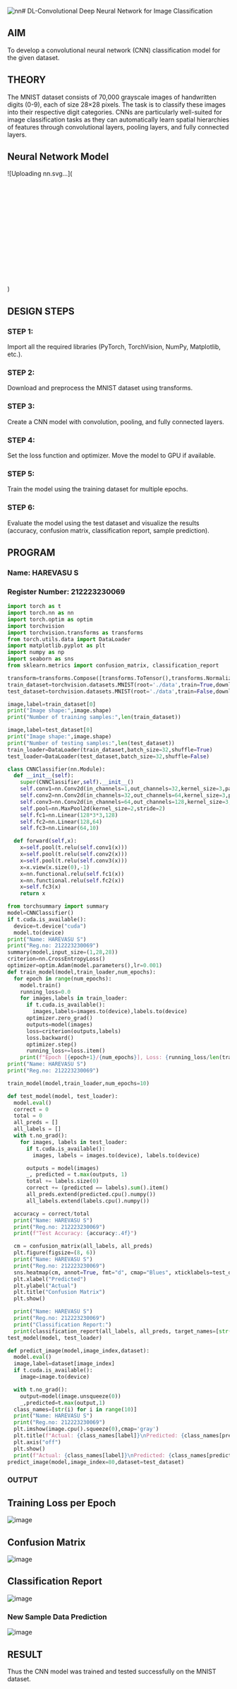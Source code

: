 ![nn](https://github.com/user-attachments/assets/6e9416a3-9ac2-47d0-8b5e-390db55a425b)# DL-Convolutional Deep Neural Network for Image Classification

## AIM
To develop a convolutional neural network (CNN) classification model for the given dataset.

## THEORY
The MNIST dataset consists of 70,000 grayscale images of handwritten digits (0-9), each of size 28×28 pixels. The task is to classify these images into their respective digit categories. CNNs are particularly well-suited for image classification tasks as they can automatically learn spatial hierarchies of features through convolutional layers, pooling layers, and fully connected layers.

## Neural Network Model
![Uploading nn.svg…](<svg xmlns="http://www.w3.org/2000/svg" width="2045" height="990" style="cursor: move;"><g><rect class="rect" id="0_0" width="128" height="128" x="510.5" y="403" style="fill: rgb(160, 160, 160); stroke: black; stroke-width: 1; opacity: 0.8;"></rect><rect class="rect" id="0_1" width="128" height="128" x="518.5" y="411" style="fill: rgb(224, 224, 224); stroke: black; stroke-width: 1; opacity: 0.8;"></rect><rect class="rect" id="0_2" width="128" height="128" x="526.5" y="419" style="fill: rgb(160, 160, 160); stroke: black; stroke-width: 1; opacity: 0.8;"></rect><rect class="rect" id="0_3" width="128" height="128" x="534.5" y="427" style="fill: rgb(224, 224, 224); stroke: black; stroke-width: 1; opacity: 0.8;"></rect><rect class="rect" id="0_4" width="128" height="128" x="542.5" y="435" style="fill: rgb(160, 160, 160); stroke: black; stroke-width: 1; opacity: 0.8;"></rect><rect class="rect" id="0_5" width="128" height="128" x="550.5" y="443" style="fill: rgb(224, 224, 224); stroke: black; stroke-width: 1; opacity: 0.8;"></rect><rect class="rect" id="0_6" width="128" height="128" x="558.5" y="451" style="fill: rgb(160, 160, 160); stroke: black; stroke-width: 1; opacity: 0.8;"></rect><rect class="rect" id="0_7" width="128" height="128" x="566.5" y="459" style="fill: rgb(224, 224, 224); stroke: black; stroke-width: 1; opacity: 0.8;"></rect><rect class="rect" id="1_0" width="64" height="64" x="734.5" y="435" style="fill: rgb(160, 160, 160); stroke: black; stroke-width: 1; opacity: 0.8;"></rect><rect class="rect" id="1_1" width="64" height="64" x="742.5" y="443" style="fill: rgb(224, 224, 224); stroke: black; stroke-width: 1; opacity: 0.8;"></rect><rect class="rect" id="1_2" width="64" height="64" x="750.5" y="451" style="fill: rgb(160, 160, 160); stroke: black; stroke-width: 1; opacity: 0.8;"></rect><rect class="rect" id="1_3" width="64" height="64" x="758.5" y="459" style="fill: rgb(224, 224, 224); stroke: black; stroke-width: 1; opacity: 0.8;"></rect><rect class="rect" id="1_4" width="64" height="64" x="766.5" y="467" style="fill: rgb(160, 160, 160); stroke: black; stroke-width: 1; opacity: 0.8;"></rect><rect class="rect" id="1_5" width="64" height="64" x="774.5" y="475" style="fill: rgb(224, 224, 224); stroke: black; stroke-width: 1; opacity: 0.8;"></rect><rect class="rect" id="1_6" width="64" height="64" x="782.5" y="483" style="fill: rgb(160, 160, 160); stroke: black; stroke-width: 1; opacity: 0.8;"></rect><rect class="rect" id="1_7" width="64" height="64" x="790.5" y="491" style="fill: rgb(224, 224, 224); stroke: black; stroke-width: 1; opacity: 0.8;"></rect><rect class="rect" id="2_0" width="48" height="48" x="864.5" y="379" style="fill: rgb(160, 160, 160); stroke: black; stroke-width: 1; opacity: 0.8;"></rect><rect class="rect" id="2_1" width="48" height="48" x="872.5" y="387" style="fill: rgb(224, 224, 224); stroke: black; stroke-width: 1; opacity: 0.8;"></rect><rect class="rect" id="2_2" width="48" height="48" x="880.5" y="395" style="fill: rgb(160, 160, 160); stroke: black; stroke-width: 1; opacity: 0.8;"></rect><rect class="rect" id="2_3" width="48" height="48" x="888.5" y="403" style="fill: rgb(224, 224, 224); stroke: black; stroke-width: 1; opacity: 0.8;"></rect><rect class="rect" id="2_4" width="48" height="48" x="896.5" y="411" style="fill: rgb(160, 160, 160); stroke: black; stroke-width: 1; opacity: 0.8;"></rect><rect class="rect" id="2_5" width="48" height="48" x="904.5" y="419" style="fill: rgb(224, 224, 224); stroke: black; stroke-width: 1; opacity: 0.8;"></rect><rect class="rect" id="2_6" width="48" height="48" x="912.5" y="427" style="fill: rgb(160, 160, 160); stroke: black; stroke-width: 1; opacity: 0.8;"></rect><rect class="rect" id="2_7" width="48" height="48" x="920.5" y="435" style="fill: rgb(224, 224, 224); stroke: black; stroke-width: 1; opacity: 0.8;"></rect><rect class="rect" id="2_8" width="48" height="48" x="928.5" y="443" style="fill: rgb(160, 160, 160); stroke: black; stroke-width: 1; opacity: 0.8;"></rect><rect class="rect" id="2_9" width="48" height="48" x="936.5" y="451" style="fill: rgb(224, 224, 224); stroke: black; stroke-width: 1; opacity: 0.8;"></rect><rect class="rect" id="2_10" width="48" height="48" x="944.5" y="459" style="fill: rgb(160, 160, 160); stroke: black; stroke-width: 1; opacity: 0.8;"></rect><rect class="rect" id="2_11" width="48" height="48" x="952.5" y="467" style="fill: rgb(224, 224, 224); stroke: black; stroke-width: 1; opacity: 0.8;"></rect><rect class="rect" id="2_12" width="48" height="48" x="960.5" y="475" style="fill: rgb(160, 160, 160); stroke: black; stroke-width: 1; opacity: 0.8;"></rect><rect class="rect" id="2_13" width="48" height="48" x="968.5" y="483" style="fill: rgb(224, 224, 224); stroke: black; stroke-width: 1; opacity: 0.8;"></rect><rect class="rect" id="2_14" width="48" height="48" x="976.5" y="491" style="fill: rgb(160, 160, 160); stroke: black; stroke-width: 1; opacity: 0.8;"></rect><rect class="rect" id="2_15" width="48" height="48" x="984.5" y="499" style="fill: rgb(224, 224, 224); stroke: black; stroke-width: 1; opacity: 0.8;"></rect><rect class="rect" id="2_16" width="48" height="48" x="992.5" y="507" style="fill: rgb(160, 160, 160); stroke: black; stroke-width: 1; opacity: 0.8;"></rect><rect class="rect" id="2_17" width="48" height="48" x="1000.5" y="515" style="fill: rgb(224, 224, 224); stroke: black; stroke-width: 1; opacity: 0.8;"></rect><rect class="rect" id="2_18" width="48" height="48" x="1008.5" y="523" style="fill: rgb(160, 160, 160); stroke: black; stroke-width: 1; opacity: 0.8;"></rect><rect class="rect" id="2_19" width="48" height="48" x="1016.5" y="531" style="fill: rgb(224, 224, 224); stroke: black; stroke-width: 1; opacity: 0.8;"></rect><rect class="rect" id="2_20" width="48" height="48" x="1024.5" y="539" style="fill: rgb(160, 160, 160); stroke: black; stroke-width: 1; opacity: 0.8;"></rect><rect class="rect" id="2_21" width="48" height="48" x="1032.5" y="547" style="fill: rgb(224, 224, 224); stroke: black; stroke-width: 1; opacity: 0.8;"></rect><rect class="rect" id="2_22" width="48" height="48" x="1040.5" y="555" style="fill: rgb(160, 160, 160); stroke: black; stroke-width: 1; opacity: 0.8;"></rect><rect class="rect" id="2_23" width="48" height="48" x="1048.5" y="563" style="fill: rgb(224, 224, 224); stroke: black; stroke-width: 1; opacity: 0.8;"></rect><rect class="rect" id="3_0" width="16" height="16" x="1076.5" y="395" style="fill: rgb(160, 160, 160); stroke: black; stroke-width: 1; opacity: 0.8;"></rect><rect class="rect" id="3_1" width="16" height="16" x="1084.5" y="403" style="fill: rgb(224, 224, 224); stroke: black; stroke-width: 1; opacity: 0.8;"></rect><rect class="rect" id="3_2" width="16" height="16" x="1092.5" y="411" style="fill: rgb(160, 160, 160); stroke: black; stroke-width: 1; opacity: 0.8;"></rect><rect class="rect" id="3_3" width="16" height="16" x="1100.5" y="419" style="fill: rgb(224, 224, 224); stroke: black; stroke-width: 1; opacity: 0.8;"></rect><rect class="rect" id="3_4" width="16" height="16" x="1108.5" y="427" style="fill: rgb(160, 160, 160); stroke: black; stroke-width: 1; opacity: 0.8;"></rect><rect class="rect" id="3_5" width="16" height="16" x="1116.5" y="435" style="fill: rgb(224, 224, 224); stroke: black; stroke-width: 1; opacity: 0.8;"></rect><rect class="rect" id="3_6" width="16" height="16" x="1124.5" y="443" style="fill: rgb(160, 160, 160); stroke: black; stroke-width: 1; opacity: 0.8;"></rect><rect class="rect" id="3_7" width="16" height="16" x="1132.5" y="451" style="fill: rgb(224, 224, 224); stroke: black; stroke-width: 1; opacity: 0.8;"></rect><rect class="rect" id="3_8" width="16" height="16" x="1140.5" y="459" style="fill: rgb(160, 160, 160); stroke: black; stroke-width: 1; opacity: 0.8;"></rect><rect class="rect" id="3_9" width="16" height="16" x="1148.5" y="467" style="fill: rgb(224, 224, 224); stroke: black; stroke-width: 1; opacity: 0.8;"></rect><rect class="rect" id="3_10" width="16" height="16" x="1156.5" y="475" style="fill: rgb(160, 160, 160); stroke: black; stroke-width: 1; opacity: 0.8;"></rect><rect class="rect" id="3_11" width="16" height="16" x="1164.5" y="483" style="fill: rgb(224, 224, 224); stroke: black; stroke-width: 1; opacity: 0.8;"></rect><rect class="rect" id="3_12" width="16" height="16" x="1172.5" y="491" style="fill: rgb(160, 160, 160); stroke: black; stroke-width: 1; opacity: 0.8;"></rect><rect class="rect" id="3_13" width="16" height="16" x="1180.5" y="499" style="fill: rgb(224, 224, 224); stroke: black; stroke-width: 1; opacity: 0.8;"></rect><rect class="rect" id="3_14" width="16" height="16" x="1188.5" y="507" style="fill: rgb(160, 160, 160); stroke: black; stroke-width: 1; opacity: 0.8;"></rect><rect class="rect" id="3_15" width="16" height="16" x="1196.5" y="515" style="fill: rgb(224, 224, 224); stroke: black; stroke-width: 1; opacity: 0.8;"></rect><rect class="rect" id="3_16" width="16" height="16" x="1204.5" y="523" style="fill: rgb(160, 160, 160); stroke: black; stroke-width: 1; opacity: 0.8;"></rect><rect class="rect" id="3_17" width="16" height="16" x="1212.5" y="531" style="fill: rgb(224, 224, 224); stroke: black; stroke-width: 1; opacity: 0.8;"></rect><rect class="rect" id="3_18" width="16" height="16" x="1220.5" y="539" style="fill: rgb(160, 160, 160); stroke: black; stroke-width: 1; opacity: 0.8;"></rect><rect class="rect" id="3_19" width="16" height="16" x="1228.5" y="547" style="fill: rgb(224, 224, 224); stroke: black; stroke-width: 1; opacity: 0.8;"></rect><rect class="rect" id="3_20" width="16" height="16" x="1236.5" y="555" style="fill: rgb(160, 160, 160); stroke: black; stroke-width: 1; opacity: 0.8;"></rect><rect class="rect" id="3_21" width="16" height="16" x="1244.5" y="563" style="fill: rgb(224, 224, 224); stroke: black; stroke-width: 1; opacity: 0.8;"></rect><rect class="rect" id="3_22" width="16" height="16" x="1252.5" y="571" style="fill: rgb(160, 160, 160); stroke: black; stroke-width: 1; opacity: 0.8;"></rect><rect class="rect" id="3_23" width="16" height="16" x="1260.5" y="579" style="fill: rgb(224, 224, 224); stroke: black; stroke-width: 1; opacity: 0.8;"></rect><rect class="conv" id="conv_0" width="8" height="8" x="654.5122556201801" y="486.8133187819104" style="fill-opacity: 0; stroke: black; stroke-width: 1; stroke-opacity: 0.8;"></rect><rect class="conv" id="conv_1" width="16" height="16" x="826.778943752054" y="533.6418397370891" style="fill-opacity: 0; stroke: black; stroke-width: 1; stroke-opacity: 0.8;"></rect><rect class="conv" id="conv_2" width="8" height="8" x="1083.3604921620079" y="584.1756649577819" style="fill-opacity: 0; stroke: black; stroke-width: 1; stroke-opacity: 0.8;"></rect><line class="link" id="conv_0" x1="662.5122556201801" y1="494.8133187819104" x2="837.439869664096" y2="505.8337700170189" style="stroke: black; stroke-width: 0.5; stroke-opacity: 0.8;"></line><line class="link" id="conv_0" x1="662.5122556201801" y1="486.8133187819104" x2="837.439869664096" y2="505.8337700170189" style="stroke: black; stroke-width: 0.5; stroke-opacity: 0.8;"></line><line class="link" id="conv_1" x1="842.778943752054" y1="549.6418397370891" x2="1084.7789437520541" y2="605.6418397370891" style="stroke: black; stroke-width: 0.5; stroke-opacity: 0.8;"></line><line class="link" id="conv_1" x1="842.778943752054" y1="533.6418397370891" x2="1084.7789437520541" y2="605.6418397370891" style="stroke: black; stroke-width: 0.5; stroke-opacity: 0.8;"></line><line class="link" id="conv_2" x1="1091.3604921620079" y1="592.1756649577819" x2="1274.4441968648032" y2="587.4702659831128" style="stroke: black; stroke-width: 0.5; stroke-opacity: 0.8;"></line><line class="link" id="conv_2" x1="1091.3604921620079" y1="584.1756649577819" x2="1274.4441968648032" y2="587.4702659831128" style="stroke: black; stroke-width: 0.5; stroke-opacity: 0.8;"></line><polygon class="poly" id="fc_0" points="1256.5,367 1266.5,367 1522.5,623 1512.5,623" style="fill: rgb(224, 224, 224); stroke: black; stroke-width: 1; opacity: 0.8;"></polygon><polygon class="poly" id="fc_1" points="1524.5,431 1534.5,431 1662.5,559 1652.5,559" style="fill: rgb(224, 224, 224); stroke: black; stroke-width: 1; opacity: 0.8;"></polygon><line class="line" id="fc_0" x1="1276.5" y1="595" x2="1512.5" y2="623" style="stroke: black; stroke-width: 0.5; stroke-opacity: 0.8; opacity: 1;"></line><line class="line" id="fc_0" x1="1092.5" y1="395" x2="1256.5" y2="367" style="stroke: black; stroke-width: 0.5; stroke-opacity: 0.8; opacity: 1;"></line><line class="line" id="fc_1" x1="1522.5" y1="623" x2="1652.5" y2="559" style="stroke: black; stroke-width: 0.5; stroke-opacity: 0.8; opacity: 1;"></line><line class="line" id="fc_1" x1="1266.5" y1="367" x2="1524.5" y2="431" style="stroke: black; stroke-width: 0.5; stroke-opacity: 0.8; opacity: 1;"></line><text class="text" dy=".35em" font-family="sans-serif" x="729.5" y="659" style="font-size: 16px; opacity: 1;">Max-Pool</text><text class="text" dy=".35em" font-family="sans-serif" x="902.5" y="659" style="font-size: 16px; opacity: 1;">Convolution</text><text class="text" dy=".35em" font-family="sans-serif" x="1121.5" y="659" style="font-size: 16px; opacity: 1;">Max-Pool</text><text class="text" dy=".35em" font-family="sans-serif" x="1315.5" y="659" style="font-size: 16px; opacity: 1;">Dense</text><text class="info" dy="-0.3em" font-family="sans-serif" x="510.5" y="388" style="font-size: 16px;">8@128x128</text><text class="info" dy="-0.3em" font-family="sans-serif" x="734.5" y="420" style="font-size: 16px;">8@64x64</text><text class="info" dy="-0.3em" font-family="sans-serif" x="864.5" y="364" style="font-size: 16px;">24@48x48</text><text class="info" dy="-0.3em" font-family="sans-serif" x="1076.5" y="380" style="font-size: 16px;">24@16x16</text><text class="info" dy="-0.3em" font-family="sans-serif" x="1256.5" y="352" style="font-size: 16px;">1x256</text><text class="info" dy="-0.3em" font-family="sans-serif" x="1524.5" y="416" style="font-size: 16px;">1x128</text></g></svg>)


## DESIGN STEPS
### STEP 1: 
Import all the required libraries (PyTorch, TorchVision, NumPy, Matplotlib, etc.).

### STEP 2: 
Download and preprocess the MNIST dataset using transforms.

### STEP 3: 
Create a CNN model with convolution, pooling, and fully connected layers.

### STEP 4: 
Set the loss function and optimizer. Move the model to GPU if available.

### STEP 5: 
Train the model using the training dataset for multiple epochs.

### STEP 6: 
Evaluate the model using the test dataset and visualize the results (accuracy, confusion matrix, classification report, sample prediction).

## PROGRAM
### Name: HAREVASU S
### Register Number: 212223230069

```python
import torch as t
import torch.nn as nn
import torch.optim as optim
import torchvision
import torchvision.transforms as transforms
from torch.utils.data import DataLoader
import matplotlib.pyplot as plt
import numpy as np
import seaborn as sns
from sklearn.metrics import confusion_matrix, classification_report

transform=transforms.Compose([transforms.ToTensor(),transforms.Normalize((0.5,),(0.5,))])
train_dataset=torchvision.datasets.MNIST(root='./data',train=True,download=True,transform=transform)
test_dataset=torchvision.datasets.MNIST(root='./data',train=False,download=True,transform=transform)

image,label=train_dataset[0]
print("Image shape:",image.shape)
print("Number of training samples:",len(train_dataset))

image,label=test_dataset[0]
print("Image shape:",image.shape)
print("Number of testing samples:",len(test_dataset))
train_loader=DataLoader(train_dataset,batch_size=32,shuffle=True)
test_loader=DataLoader(test_dataset,batch_size=32,shuffle=False)

class CNNClassifier(nn.Module):
  def __init__(self):
    super(CNNClassifier,self).__init__()
    self.conv1=nn.Conv2d(in_channels=1,out_channels=32,kernel_size=3,padding=1)
    self.conv2=nn.Conv2d(in_channels=32,out_channels=64,kernel_size=3,padding=1)
    self.conv3=nn.Conv2d(in_channels=64,out_channels=128,kernel_size=3,padding=1)
    self.pool=nn.MaxPool2d(kernel_size=2,stride=2)
    self.fc1=nn.Linear(128*3*3,128)
    self.fc2=nn.Linear(128,64)
    self.fc3=nn.Linear(64,10)

  def forward(self,x):
    x=self.pool(t.relu(self.conv1(x)))
    x=self.pool(t.relu(self.conv2(x)))
    x=self.pool(t.relu(self.conv3(x)))
    x=x.view(x.size(0),-1)
    x=nn.functional.relu(self.fc1(x))
    x=nn.functional.relu(self.fc2(x))
    x=self.fc3(x)
    return x

from torchsummary import summary
model=CNNClassifier()
if t.cuda.is_available():
  device=t.device("cuda")
  model.to(device)
print("Name: HAREVASU S")
print("Reg.no: 212223230069")
summary(model,input_size=(1,28,28))
criterion=nn.CrossEntropyLoss()
optimizer=optim.Adam(model.parameters(),lr=0.001)
def train_model(model,train_loader,num_epochs):
  for epoch in range(num_epochs):
    model.train()
    running_loss=0.0
    for images,labels in train_loader:
      if t.cuda.is_available():
        images,labels=images.to(device),labels.to(device)
      optimizer.zero_grad()
      outputs=model(images)
      loss=criterion(outputs,labels)
      loss.backward()
      optimizer.step()
      running_loss+=loss.item()
    print(f"Epoch [{epoch+1}/{num_epochs}], Loss: {running_loss/len(train_loader):.4f}")
print("Name: HAREVASU S")
print("Reg.no: 212223230069")

train_model(model,train_loader,num_epochs=10)

def test_model(model, test_loader):
  model.eval()
  correct = 0
  total = 0
  all_preds = []
  all_labels = []
  with t.no_grad():
    for images, labels in test_loader:
      if t.cuda.is_available():
        images, labels = images.to(device), labels.to(device)

      outputs = model(images)
      _, predicted = t.max(outputs, 1)
      total += labels.size(0)
      correct += (predicted == labels).sum().item()
      all_preds.extend(predicted.cpu().numpy())
      all_labels.extend(labels.cpu().numpy())

  accuracy = correct/total
  print("Name: HAREVASU S")
  print("Reg.no: 212223230069")
  print(f"Test Accuracy: {accuracy:.4f}")

  cm = confusion_matrix(all_labels, all_preds)
  plt.figure(figsize=(8, 6))
  print("Name: HAREVASU S")
  print("Reg.no: 212223230069")
  sns.heatmap(cm, annot=True, fmt="d", cmap="Blues", xticklabels=test_dataset.classes, yticklabels=test_dataset.classes)
  plt.xlabel("Predicted")
  plt.ylabel("Actual")
  plt.title("Confusion Matrix")
  plt.show()

  print("Name: HAREVASU S")
  print("Reg.no: 212223230069")
  print("Classification Report:")
  print(classification_report(all_labels, all_preds, target_names=[str(i) for i in range(10)]))
test_model(model, test_loader)

def predict_image(model,image_index,dataset):
  model.eval()
  image,label=dataset[image_index]
  if t.cuda.is_available():
    image=image.to(device)

  with t.no_grad():
    output=model(image.unsqueeze(0))
    _,predicted=t.max(output,1)
  class_names=[str(i) for i in range(10)]
  print("Name: HAREVASU S")
  print("Reg.no: 212223230069")
  plt.imshow(image.cpu().squeeze(0),cmap='gray')
  plt.title(f"Actual: {class_names[label]}\nPredicted: {class_names[predicted.item()]}")
  plt.axis("off")
  plt.show()
  print(f"Actual: {class_names[label]}\nPredicted: {class_names[predicted.item()]}")
predict_image(model,image_index=80,dataset=test_dataset)

```
### OUTPUT

## Training Loss per Epoch
![image](https://github.com/user-attachments/assets/88e5e9ab-669a-4c8e-9387-4677837f3f37)


## Confusion Matrix
![image](https://github.com/user-attachments/assets/bf220126-fbd5-4788-b563-f635be084f3d)



## Classification Report
![image](https://github.com/user-attachments/assets/274f5842-0d80-4853-9f81-a2b278c925bf)


### New Sample Data Prediction
![image](https://github.com/user-attachments/assets/abf0f621-102c-4f2d-b46a-b630d8c02332)


## RESULT
Thus the CNN model was trained and tested successfully on the MNIST dataset.
